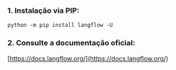### 1. Instalação via PIP:
    
```
python -m pip install langflow -U
```
### 2. Consulte a documentação oficial:

[https://docs.langflow.org/](https://docs.langflow.org/)  
      
